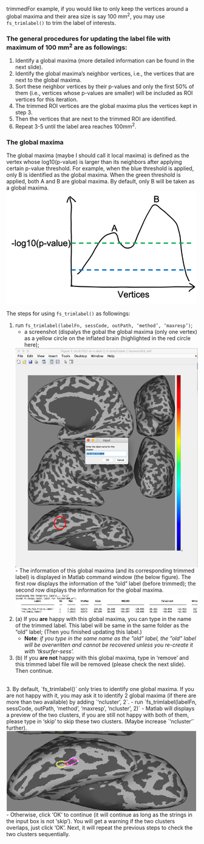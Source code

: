 trimmedFor example, if you would like to only keep the vertices around a global maxima and their area size is say 100 mm<sup>2</sup>, you may use `fs_trimlabel()` to trim the label of interests.

### The general procedures for updating the label file with maximum of 100 mm<sup>2</sup> are as followings:
1. Identify a global maxima (more detailed information can be found in the next slide).
2. Identify the global maxima’s neighbor vertices, i.e., the vertices that are next to the global maxima.
3. Sort these neighbor vertices by their p-values and only the first 50% of them (i.e., vertices whose p-values are smaller) will be included as ROI vertices for this iteration.
4. The trimmed ROI vertices are the global maxima plus the vertices kept in step 3.
5. Then the vertices that are next to the trimmed ROI are identified.
6. Repeat 3-5 until the label area reaches 100mm<sup>2</sup>.

### The global maxima
The global maxima (maybe I should call it local maxima) is defined as the vertex whose log10(p-value) is larger than its neighbors after applying certain p-value threshold.
For example, when the blue threshold is applied, only B is identified as the global maxima. When the green threshold is applied, both A and B are global maxima. By default, only B will be taken as a global maxima.
<img src="img/trim_label_globalmaxima.png" width="500" style="vertical-align:middle">

The steps for using `fs_trimlabel()` as followings:
1. run `fs_trimlabel(labelFn, sessCode, outPath, ‘method’, ‘maxresp’)`;
   - a screenshot (dispalys the gobal the global maxima (only one vertex) as a yellow circle on the inflated brain (highlighted in the red circle here);
   <img src="img/trim_label_screenshots1.png" width="500" style="vertical-align:middle">
   <br>
   - The information of this global maxima (and its corresponding trimmed label) is displayed in Matlab command window (the below figure). The first row displays the information of the “old” label (before trimmed); the second row displays the information for the global maxima.
   <img src="img/trim_label_screenshots2.png" width="750" style="vertical-align:middle">
   <br>
2. (a) If you **are** happy with this global maxima, you can type in the name of the trimmed label. This label will be same in the same folder as the “old” label; (Then you finished updating this label.)
   - **Note**: *if you type in the same name as the ”old” label, the ”old” label will be overwritten and cannot be recovered unless you re-create it with ‘tksurfer-sess’.*
2. (b) If you **are not** happy with this global maxima, type in ‘remove’ and this trimmed label file will be removed (please check the next slide). Then continue.
<br>
3. By default, `fs_trimlabel()` only tries to identify one global maxima. If you are not happy with it, you may ask it to identify 2 global maxima (if there are more than two available) by adding `‘ncluster’, 2`.
   - run `fs_trimlabel(labelFn, sessCode, outPath, ‘method’, ‘maxresp’, ‘ncluster’, 2)`
   - Matlab will displays a preview of the two clusters, if you are still not happy with both of them, please type in ‘skip’ to skip these two clusters. (Maybe increase `‘ncluster’` further).
   <img src="img/trim_label_overlap.png" width="500" style="vertical-align:middle">
   <br>
   - Otherwise, click ‘OK‘ to continue (it will continue as long as the strings in the input box is not ‘skip’). You will get a warning if the two clusters overlaps, just click ‘OK’. Next, it will repeat the previous steps to check the two clusters sequentially.
